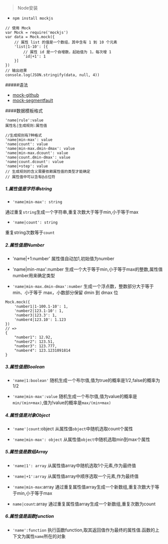 > Node安装

- `npm install mockjs`

```
// 使用 Mock
var Mock = require('mockjs')
var data = Mock.mock({
    // 属性 list 的值是一个数组，其中含有 1 到 10 个元素
    'list|1-10': [{
        // 属性 id 是一个自增数，起始值为 1，每次增 1
        'id|+1': 1
    }]
})
// 输出结果
console.log(JSON.stringify(data, null, 4))
```

#####语法
- [mock-github](https://github.com/nuysoft/Mock/wiki/Syntax-Specification)
- [mock-segmentfault](https://segmentfault.com/a/1190000008839142)

####数据模板格式
```
'name|rule':value
属性名|生成规则:属性值

//生成规则有7种格式
'name|min-max': value
'name|count': value
'name|min-max.dmin-dmax': value
'name|min-max.dcount': value
'name|count.dmin-dmax': value
'name|count.dcount': value
'name|+step': value
// 生成规则的含义需要依赖属性值的类型才能确定
// 属性值中可以含有@占位符
```

##### 1.属性值是字符串string
- `'name|min-max': string`

通过重复`string`生成一个字符串,重复次数大于等于min,小于等于max

- `'name|count': string`

重复string次数等于`count`

##### 2.属性值是Number
- 'name|+1:number'
属性值自动加1,初始值为number

- 'name|min-max':number
生成一个大于等于min,小于等于max的整数,属性值number用来确定类型

- `'name|min-max.dmin-dmax':number`
生成一个浮点数，整数部分大于等于 min、小于等于 max，小数部分保留 dmin 到 dmax 位

```
Mock.mock({
    'number1|1-100.1-10': 1,
    'number2|123.1-10': 1,
    'number3|123.3': 1,
    'number4|123.10': 1.123
})
// =>
{
    "number1": 12.92,
    "number2": 123.51,
    "number3": 123.777,
    "number4": 123.1231091814
}
```
##### 3.属性值是Boolean
- `'name|1:boolean'`
随机生成一个布尔值,值为true的概率是1/2,false的概率为1/2

- `'name|min-max':value`
随机生成一个布尔值,值为value的概率是`min/(min+max)`,值为!value的概率是`max/(min+max)`

##### 4.属性值是对象Object
- `'name'|count`:object
从属性值`object`中随机选取count个属性

- `'name|min-max': object`
从属性值`object`中随机选取min到max个属性

##### 5.属性值是数组Array
- `'name|1': array`
从属性值array中随机选取1个元素,作为最终值

- `'name|+1':array`
从属性值array中顺序选取一个元素,作为最终值

- `'name|min-max`:array
通过重复属性值array生成一个新数组,重复次数大于等于min,小于等于max

- `name|count`:array
通过重复属性值array生成一个新数组,重复次数为count

##### 6.属性值是函数function

- `'name':function`
执行函数function,取其返回值作为最终的属性值.函数的上下文为属性`name`所在的对象
